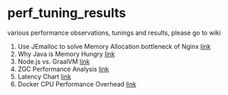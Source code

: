 # perf_tuning_results
various performance observations, tunings and results, please go to wiki

1. Use JEmalloc to solve Memory Allocation bottleneck of Nginx
[link](https://github.com/weixingsun/perf_tuning_results/wiki/Stock-Nginx-Performance-Evaluation)
2. Why Java is Memory Hungry
[link](https://github.com/weixingsun/perf_tuning_results/wiki/Why-Java-is-Memory-Hungry)
3. Node.js vs. GraalVM
[link](https://github.com/weixingsun/perf_tuning_results/wiki/Node.js-vs.-GraalVM)
4. ZGC Performance Analysis
[link](https://github.com/weixingsun/perf_tuning_results/wiki/ZGC-Performance-Analysis)
5. Latency Chart
[link](https://github.com/weixingsun/perf_tuning_results/wiki/Latency-Chart)
6. Docker CPU Performance Overhead
[link](https://github.com/weixingsun/perf_tuning_results/wiki/Docker-CPU-Performance-Overhead)
